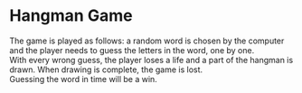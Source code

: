 # Hangman Game
The game is played as follows: a random word is chosen by the computer and the player needs to guess the letters in the word, one by one.   
With every wrong guess, the player loses a life and a part of the hangman is drawn. When drawing is complete, the game is lost.  
Guessing the word in time will be a win.
